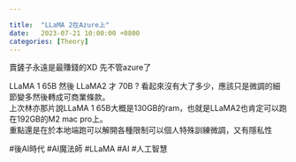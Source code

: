 ```yaml
---

title:  "LLaMA 2在Azure上"
date:   2023-07-21 10:00:00 +0800
categories: [Theory]
---
```


賣鏟子永遠是最賺錢的XD 先不管azure了

LLaMA 1 65B 然後 LLaMA2 才 70B ? 看起來沒有大了多少，應該只是微調的細節變多然後轉成可商業條款。  
上次林亦那片說LLaMA 1 65B大概是130GB的ram，也就是LLaMA2也肯定可以跑在192GB的M2 mac pro上。  
重點還是在於本地端跑可以解開各種限制可以個人特殊訓練微調，又有隱私性  

#後AI時代 #AI魔法師 #LLaMA #AI #人工智慧